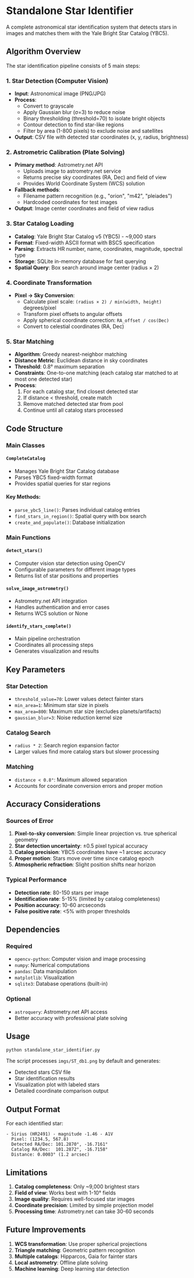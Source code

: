 # Standalone Star Identifier

A complete astronomical star identification system that detects stars in images and matches them with the Yale Bright Star Catalog (YBC5).

## Algorithm Overview

The star identification pipeline consists of 5 main steps:

### 1. Star Detection (Computer Vision)
- **Input**: Astronomical image (PNG/JPG)
- **Process**: 
  - Convert to grayscale
  - Apply Gaussian blur (σ=3) to reduce noise
  - Binary thresholding (threshold=70) to isolate bright objects
  - Contour detection to find star-like regions
  - Filter by area (1-800 pixels) to exclude noise and satellites
- **Output**: CSV file with detected star coordinates (x, y, radius, brightness)

### 2. Astrometric Calibration (Plate Solving)
- **Primary method**: Astrometry.net API
  - Uploads image to astrometry.net service
  - Returns precise sky coordinates (RA, Dec) and field of view
  - Provides World Coordinate System (WCS) solution
- **Fallback methods**:
  - Filename pattern recognition (e.g., "orion", "m42", "pleiades")
  - Hardcoded coordinates for test images
- **Output**: Image center coordinates and field of view radius

### 3. Star Catalog Loading
- **Catalog**: Yale Bright Star Catalog v5 (YBC5) - ~9,000 stars
- **Format**: Fixed-width ASCII format with BSC5 specification
- **Parsing**: Extracts HR number, name, coordinates, magnitude, spectral type
- **Storage**: SQLite in-memory database for fast querying
- **Spatial Query**: Box search around image center (radius × 2)

### 4. Coordinate Transformation
- **Pixel → Sky Conversion**:
  - Calculate pixel scale: `(radius × 2) / min(width, height)` degrees/pixel
  - Transform pixel offsets to angular offsets
  - Apply spherical coordinate correction: `RA_offset / cos(Dec)`
  - Convert to celestial coordinates (RA, Dec)

### 5. Star Matching
- **Algorithm**: Greedy nearest-neighbor matching
- **Distance Metric**: Euclidean distance in sky coordinates
- **Threshold**: 0.8° maximum separation
- **Constraints**: One-to-one matching (each catalog star matched to at most one detected star)
- **Process**:
  1. For each catalog star, find closest detected star
  2. If distance < threshold, create match
  3. Remove matched detected star from pool
  4. Continue until all catalog stars processed

## Code Structure

### Main Classes

#### `CompleteCatalog`
- Manages Yale Bright Star Catalog database
- Parses YBC5 fixed-width format
- Provides spatial queries for star regions

#### Key Methods:
- `parse_ybc5_line()`: Parses individual catalog entries
- `find_stars_in_region()`: Spatial query with box search
- `create_and_populate()`: Database initialization

### Main Functions

#### `detect_stars()`
- Computer vision star detection using OpenCV
- Configurable parameters for different image types
- Returns list of star positions and properties

#### `solve_image_astrometry()`
- Astrometry.net API integration
- Handles authentication and error cases
- Returns WCS solution or None

#### `identify_stars_complete()`
- Main pipeline orchestration
- Coordinates all processing steps
- Generates visualization and results

## Key Parameters

### Star Detection
- `threshold_value=70`: Lower values detect fainter stars
- `min_area=1`: Minimum star size in pixels
- `max_area=800`: Maximum star size (excludes planets/artifacts)
- `gaussian_blur=3`: Noise reduction kernel size

### Catalog Search
- `radius * 2`: Search region expansion factor
- Larger values find more catalog stars but slower processing

### Matching
- `distance < 0.8°`: Maximum allowed separation
- Accounts for coordinate conversion errors and proper motion

## Accuracy Considerations

### Sources of Error
1. **Pixel-to-sky conversion**: Simple linear projection vs. true spherical geometry
2. **Star detection uncertainty**: ±0.5 pixel typical accuracy
3. **Catalog precision**: YBC5 coordinates have ~1 arcsec accuracy
4. **Proper motion**: Stars move over time since catalog epoch
5. **Atmospheric refraction**: Slight position shifts near horizon

### Typical Performance
- **Detection rate**: 80-150 stars per image
- **Identification rate**: 5-15% (limited by catalog completeness)
- **Position accuracy**: 10-60 arcseconds
- **False positive rate**: <5% with proper thresholds

## Dependencies

### Required
- `opencv-python`: Computer vision and image processing
- `numpy`: Numerical computations
- `pandas`: Data manipulation
- `matplotlib`: Visualization
- `sqlite3`: Database operations (built-in)

### Optional
- `astroquery`: Astrometry.net API access
- Better accuracy with professional plate solving

## Usage

```python
python standalone_star_identifier.py
```

The script processes `imgs/ST_db1.png` by default and generates:
- Detected stars CSV file
- Star identification results
- Visualization plot with labeled stars
- Detailed coordinate comparison output

## Output Format

For each identified star:
```
- Sirius (HR2491) - magnitude -1.46 - A1V
  Pixel: (1234.5, 567.8)
  Detected RA/Dec: 101.2870°, -16.7161°
  Catalog RA/Dec:  101.2872°, -16.7158°
  Distance: 0.0003° (1.2 arcsec)
```

## Limitations

1. **Catalog completeness**: Only ~9,000 brightest stars
2. **Field of view**: Works best with 1-10° fields
3. **Image quality**: Requires well-focused star images
4. **Coordinate precision**: Limited by simple projection model
5. **Processing time**: Astrometry.net can take 30-60 seconds

## Future Improvements

1. **WCS transformation**: Use proper spherical projections
2. **Triangle matching**: Geometric pattern recognition
3. **Multiple catalogs**: Hipparcos, Gaia for fainter stars
4. **Local astrometry**: Offline plate solving
5. **Machine learning**: Deep learning star detection